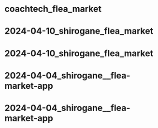 # coachtech_flea_market
# 2024-04-10_shirogane_flea_market
# 2024-04-10_shirogane_flea_market
# 2024-04-04_shirogane__flea-market-app
# 2024-04-04_shirogane__flea-market-app
